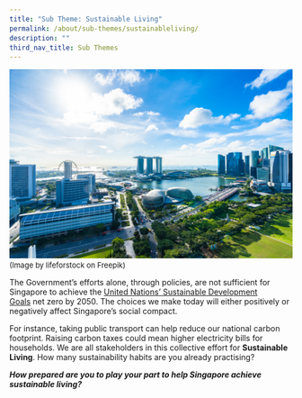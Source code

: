```yaml
---
title: "Sub Theme: Sustainable Living"
permalink: /about/sub-themes/sustainableliving/
description: ""
third_nav_title: Sub Themes
---
```

![](/images/PF%202023/About%20PF%202023/sustainable%20living.jpg)
<font size="-1">(Image by lifeforstock on Freepik)</font>

The Government’s efforts alone, through policies, are not sufficient for Singapore to achieve the [United Nations’ Sustainable Development Goals](https://sdgs.un.org/goals)&nbsp;net zero by 2050. The choices we make today will either positively or negatively affect Singapore’s&nbsp;social compact.

For instance, taking public transport can help reduce our national carbon footprint. Raising carbon taxes could mean higher electricity bills for households. We are all stakeholders in this collective effort for **Sustainable Living**. How many sustainability habits are you already practising?

**_How prepared are you to play your part to help Singapore achieve sustainable living?_**